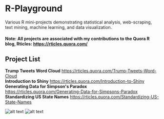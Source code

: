 # R-Playground
Various R mini-projects demonstrating statistical analysis, web-scraping, text mining, machine learning, and data visualization.
#### Note: All projects are associated with my contributions to the Quora R blog, Rticles: https://rticles.quora.com/

## Project List
<b>Trump Tweets Word Cloud</b> https://rticles.quora.com/Trump-Tweets-Word-Cloud <br> 
<b>Introduction to Shiny</b> https://rticles.quora.com/Introduction-to-Shiny <br>
<b>Generating Data for Simpson's Paradox</b> https://rticles.quora.com/Generating-Data-for-Simpsons-Paradox <br>
<b>Standardizing US State Names</b> https://rticles.quora.com/Standardizing-US-State-Names <br>

![alt text](https://qph.fs.quoracdn.net/main-qimg-3fad725271a5cf9afd8fb7d3c7f3da8c)
![alt text](https://qph.fs.quoracdn.net/main-qimg-8afec86ab2d4fa5f9e02f4fc1837a755)
